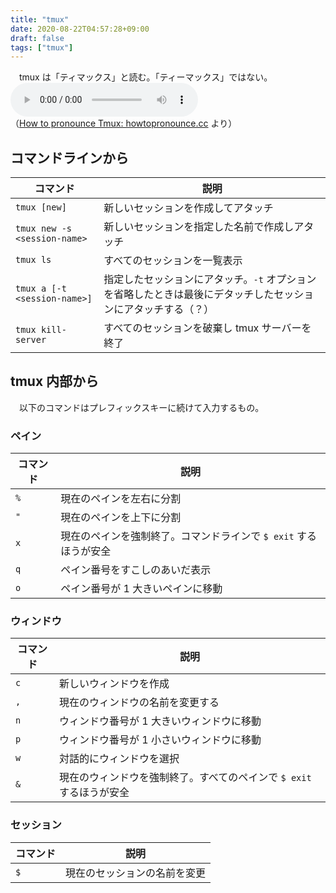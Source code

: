 ```yaml
---
title: "tmux"
date: 2020-08-22T04:57:28+09:00
draft: false
tags: ["tmux"]
---
```


　tmux は「ティマックス」と読む。「ティーマックス」ではない。  
<audio src="http://www.howtopronounce.cc/file/303a2518c5924b609004e2604a2cd246.mp3" controls="controls" controlslist="nodownload">Your browser does not support the audio element.</audio>  
（[How to pronounce Tmux: howtopronounce.cc](http://www.howtopronounce.cc/tmux) より）

## コマンドラインから

| コマンド | 説明 |
| -- | -- |
| `tmux [new]` | 新しいセッションを作成してアタッチ |
| `tmux new -s <session-name>` | 新しいセッションを指定した名前で作成しアタッチ |
| `tmux ls` | すべてのセッションを一覧表示 |
| `tmux a [-t <session-name>]` | 指定したセッションにアタッチ。`-t` オプションを省略したときは最後にデタッチしたセッションにアタッチする（？） |
| `tmux kill-server` | すべてのセッションを破棄し tmux サーバーを終了 |

## tmux 内部から

　以下のコマンドはプレフィックスキーに続けて入力するもの。

### ペイン

| コマンド | 説明 |
| -- | -- | 
| `%` | 現在のペインを左右に分割 |
| `"` | 現在のペインを上下に分割 |
| `x` | 現在のペインを強制終了。コマンドラインで `$ exit` するほうが安全 |
| `q` | ペイン番号をすこしのあいだ表示 |
| `o` | ペイン番号が 1 大きいペインに移動 |

### ウィンドウ
    
| コマンド | 説明 |
| -- | -- | 
| `c` | 新しいウィンドウを作成 |
| `,` | 現在のウィンドウの名前を変更する |
| `n` | ウィンドウ番号が 1 大きいウィンドウに移動 |
| `p` | ウィンドウ番号が 1 小さいウィンドウに移動 |
| `w` | 対話的にウィンドウを選択 |
| `&` | 現在のウィンドウを強制終了。すべてのペインで `$ exit` するほうが安全 |

### セッション


| コマンド | 説明 |
| -- | -- | 
| `$` | 現在のセッションの名前を変更 |
